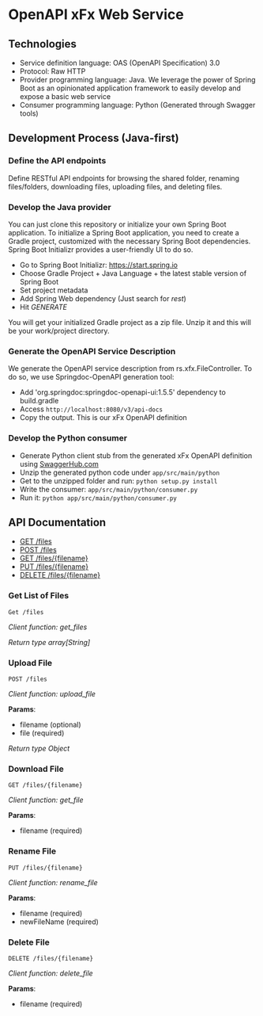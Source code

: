 # OpenAPI xFx Web Service


## Technologies
- Service definition language: OAS (OpenAPI Specification) 3.0
- Protocol: Raw HTTP
- Provider programming language: Java. We leverage the power of Spring Boot as an opinionated application framework to easily develop and expose a basic web service
- Consumer programming language: Python (Generated through Swagger tools)

## Development Process (Java-first)
### Define the API endpoints
Define RESTful API endpoints for browsing the shared folder, renaming files/folders, downloading files, uploading files, and deleting files.

### Develop the Java provider
 You can just clone this repository or initialize your own Spring Boot application.
To initialize a Spring Boot application, you need to create a Gradle project, customized with the necessary Spring Boot dependencies. Spring Boot Initializr provides a user-friendly UI to do so.
- Go to Spring Boot Initializr: https://start.spring.io
- Choose Gradle Project + Java Language + the latest stable version of Spring Boot
- Set project metadata
- Add Spring Web dependency (Just search for *rest*)
- Hit *GENERATE*

You will get your initialized Gradle project as a zip file. Unzip it and this will be your work/project directory.

### Generate the OpenAPI Service Description
We generate the OpenAPI service description from rs.xfx.FileController. To do so, we use Springdoc-OpenAPI generation tool:
- Add 'org.springdoc:springdoc-openapi-ui:1.5.5' dependency to build.gradle
- Access `http://localhost:8080/v3/api-docs`
- Copy the output. This is our xFx OpenAPI definition

### Develop the Python consumer
- Generate Python client stub from the generated xFx OpenAPI definition using [SwaggerHub.com](https://www.swaggerhub.com)
- Unzip the generated python code under `app/src/main/python`
- Get to the unzipped folder and run: `python setup.py install`
- Write the consumer: `app/src/main/python/consumer.py`
- Run it: `python app/src/main/python/consumer.py`


## API Documentation

- [GET /files](#get-file)
- [POST /files](#upload-file)
- [GET /files/{filename}](#download-file)
- [PUT /files/{filename}](#rename-file)
- [DELETE /files/{filename}](#delete-file)


<a name="get-file"></a>
### Get List of Files

    Get /files
*Client function: get_files*

*Return type array[String]*

<a name="upload-file"></a>
### Upload File
    POST /files
*Client function: upload_file*

**Params**:
- filename (optional)
- file (required)

*Return type Object* 

<a name="download-file"></a>
### Download File
    GET /files/{filename}
*Client function: get_file*

**Params**:
- filename (required)

<a name="rename-file"></a>
### Rename File
    PUT /files/{filename}
*Client function: rename_file*

**Params**:
- filename (required)
- newFileName (required)

<a name="delete-file"></a>
### Delete File
    DELETE /files/{filename}
*Client function: delete_file*

**Params**:
- filename (required)